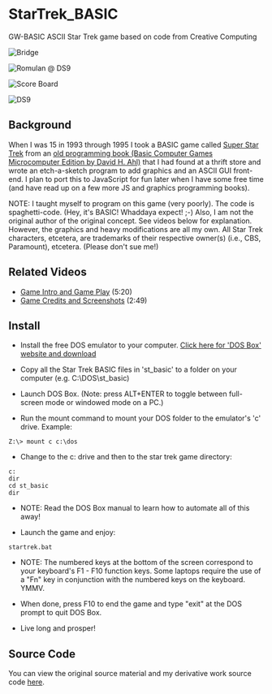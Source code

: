 # StarTrek_BASIC
GW-BASIC ASCII Star Trek game based on code from Creative Computing

![Bridge](./StarTrek_BASIC_bridge.gif)

![Romulan @ DS9](./StarTrek_BASIC_romulan_DS9.gif)

![Score Board](./StarTrek_BASIC_scoreboard.gif)

![DS9](./ds9.png)

## Background
When I was 15 in 1993 through 1995 I took a BASIC game called [Super Star Trek](https://archive.org/details/basic-computer-games-microcomputer-edition_202207/page/157/mode/2up) from an [old programming book (Basic Computer Games Microcomputer Edition by David H. Ahl)](https://archive.org/details/basic-computer-games-microcomputer-edition_202207) that I had found at a thrift store and wrote an etch-a-sketch program to add graphics and an ASCII GUI front-end. I plan to port this to JavaScript for fun later when I have some free time (and have read up on a few more JS and graphics programming books).

NOTE: I taught myself to program on this game (very poorly). The code is spaghetti-code. (Hey, it's BASIC! Whaddaya expect! ;-) Also, I am not the original author of the original concept. See videos below for explanation. However, the graphics and heavy modifications are all my own. All Star Trek characters, etcetera, are trademarks of their respective owner(s) (i.e., CBS, Paramount), etcetera. (Please don't sue me!)

## Related Videos
* [Game Intro and Game Play](https://www.youtube.com/watch?v=ylMEzmm_QPY) (5:20)
* [Game Credits and Screenshots](https://www.youtube.com/watch?v=MVHS624f544) (2:49)

## Install
* Install the free DOS emulator to your computer. 
[Click here for 'DOS Box' website and download](http://www.dosbox.com/)

* Copy all the Star Trek BASIC files in 'st_basic' to a folder on your computer (e.g. C:\DOS\st_basic)

* Launch DOS Box. (Note: press ALT+ENTER to toggle between full-screen mode or windowed mode on a PC.)

* Run the mount command to mount your DOS folder to the emulator's 'c' drive. Example:
```
Z:\> mount c c:\dos
```

* Change to the c: drive and then to the star trek game directory:
```
c:
dir
cd st_basic
dir
```

* NOTE: Read the DOS Box manual to learn how to automate all of this away!

* Launch the game and enjoy:
```
startrek.bat
```

* NOTE: The numbered keys at the bottom of the screen correspond to your keyboard's F1 - F10 function keys. Some laptops require the use of a "Fn" key in conjunction with the numbered keys on the keyboard. YMMV.

* When done, press F10 to end the game and type "exit" at the DOS prompt to quit DOS Box. 

* Live long and prosper!


## Source Code
You can view the original source material and my derivative work source code [here](https://github.com/jacklh9/StarTrek_BASIC/tree/master/source).
